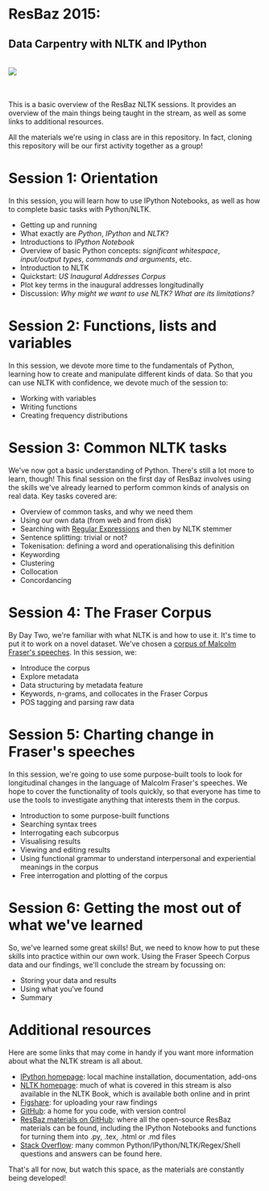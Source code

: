 # ResBaz 2015:
## Data Carpentry with NLTK and IPython

<br>
<img style="float:left" src="http://ipython.org/_static/IPy_header.png" />
<br><br><br>

This is a basic overview of the ResBaz NLTK sessions. It provides an overview of the main things being taught in the stream, as well as some links to additional resources. 

All the materials we're using in class are in this repository. In fact, cloning this repository will be our first activity together as a group!

# Session 1: Orientation

In this session, you will learn how to use IPython Notebooks, as well as how to complete basic tasks with Python/NLTK. 

* Getting up and running
* What exactly are *Python*, *IPython* and *NLTK*?
* Introductions to *IPython Notebook*
* Overview of basic Python concepts: *significant whitespace*, *input/output types*, *commands and arguments*, etc.
* Introduction to NLTK
* Quickstart: *US Inaugural Addresses Corpus*
*  Plot key terms in the inaugural addresses longitudinally
* Discussion: *Why might we want to use NLTK? What are its limitations?*

# Session 2: Functions, lists and variables

In this session, we devote more time to the fundamentals of Python, learning how to create and manipulate different kinds of data. So that you can use NLTK with confidence, we devote much of the session to:

* Working with variables
* Writing functions
* Creating frequency distributions

# Session 3: Common NLTK tasks

We've now got a basic understanding of Python. There's still a lot more to learn, though! This final session on the first day of ResBaz involves using the skills we've already learned to perform common kinds of analysis on real data. Key tasks covered are:


* Overview of common tasks, and why we need them
* Using our own data (from web and from disk)
* Searching with [Regular Expressions](http://www.regular-expressions.info/) and then by NLTK stemmer
* Sentence splitting: trivial or not?
* Tokenisation: defining a word and operationalising this definition
* Keywording
* Clustering
* Collocation
* Concordancing

# Session 4: The Fraser Corpus

By Day Two, we're familiar with what NLTK is and how to use it. It's time to put it to work on a novel dataset. We've chosen a [corpus of Malcolm Fraser's speeches](http://www.unimelb.edu.au/malcolmfraser/speeches/electorate/). In this session, we:

* Introduce the corpus
* Explore metadata
* Data structuring by metadata feature
* Keywords, n-grams, and collocates in the Fraser Corpus
* POS tagging and parsing raw data

# Session 5: Charting change in Fraser's speeches

In this session, we're going to use some purpose-built tools to look for longitudinal changes in the language of Malcolm Fraser's speeches. We hope to cover the functionality of tools quickly, so that everyone has time to use the tools to investigate anything that interests them in the corpus.

* Introduction to some purpose-built functions
* Searching syntax trees
* Interrogating each subcorpus
* Visualising results
* Viewing and editing results
* Using functional grammar to understand interpersonal and experiential meanings in the corpus
* Free interrogation and plotting of the corpus

# Session 6: Getting the most out of what we've learned

So, we've learned some great skills! But, we need to know how to put these skills into practice within our own work. Using the Fraser Speech Corpus data and our findings, we'll conclude the stream by focussing on:

* Storing your data and results
* Using what you’ve found
* Summary

# Additional resources

Here are some links that may come in handy if you want more information about what the NLTK stream is all about.

* [IPython homepage](http://ipython.org/): local machine installation, documentation, add-ons
* [NLTK homepage](http://www.nltk.org/): much of what is covered in this stream is also available in the NLTK Book, which is available both online and in print
* [Figshare](http://figshare.com/): for uploading your raw findings
* [GitHub](https://github.com): a home for you code, with version control
* [ResBaz materials on GitHub](https://github.com/resbaz): where all the open-source ResBaz materials can be found, including the IPython Notebooks and functions for turning them into .py, .tex, .html or .md files
* [Stack Overflow](http://stackoverflow.com/): many common Python/IPython/NLTK/Regex/Shell questions and answers can be found here.

That's all for now, but watch this space, as the materials are constantly being developed!


